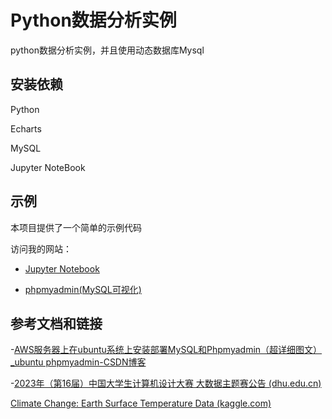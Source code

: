 # Python数据分析实例

python数据分析实例，并且使用动态数据库Mysql

## 安装依赖

Python 

Echarts

MySQL

Jupyter NoteBook

## 示例

本项目提供了一个简单的示例代码

访问我的网站：

- [Jupyter Notebook](http://1.94.53.219:9000/tree)

- [phpmyadmin(MySQL可视化)](http://1.94.53.219/phpmyadmin)



## 参考文档和链接

-[AWS服务器上在ubuntu系统上安装部署MySQL和Phpmyadmin（超详细图文）_ubuntu phpmyadmin-CSDN博客](https://blog.csdn.net/weixin_45913922/article/details/130100542)



-[2023年（第16届）中国大学生计算机设计大赛 大数据主题赛公告 (dhu.edu.cn)](https://jsjds.dhu.edu.cn/2023/0124/c20379a320418/page.htm)



[Climate Change: Earth Surface Temperature Data (kaggle.com)](https://www.kaggle.com/datasets/berkeleyearth/climate-change-earth-surface-temperature-data/data)
